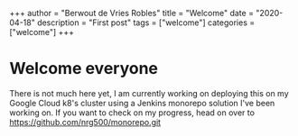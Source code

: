 +++
author = "Berwout de Vries Robles"
title = "Welcome"
date = "2020-04-18"
description = "First post"
tags = ["welcome"]
categories = ["welcome"]
+++

# Welcome everyone
There is not much here yet, I am currently working on deploying this on my Google Cloud k8's cluster using a Jenkins monorepo solution I've been working on. If you want to check on my progress, head on over to <https://github.com/nrg500/monorepo.git>